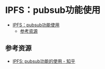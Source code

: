 # IPFS：pubsub功能使用

<!--ts-->
* [IPFS：pubsub功能使用](#ipfspubsub功能使用)
   * [参考资源](#参考资源)

<!-- Created by https://github.com/ekalinin/github-markdown-toc -->
<!-- Added by: runner, at: Thu Aug 25 14:30:37 UTC 2022 -->

<!--te-->

## 参考资源

- [IPFS: pubsub功能的使用 - 知乎](https://zhuanlan.zhihu.com/p/36502849)
